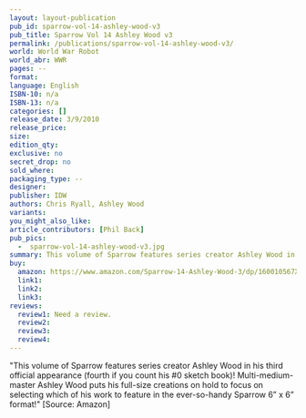 ```yaml
---
layout: layout-publication
pub_id: sparrow-vol-14-ashley-wood-v3
pub_title: Sparrow Vol 14 Ashley Wood v3
permalink: /publications/sparrow-vol-14-ashley-wood-v3/
world: World War Robot
world_abr: WWR
pages: --
format: 
language: English
ISBN-10: n/a
ISBN-13: n/a
categories: []
release_date: 3/9/2010
release_price: 
size: 
edition_qty:
exclusive: no
secret_drop: no
sold_where: 
packaging_type: --
designer: 
publisher: IDW
authors: Chris Ryall, Ashley Wood
variants:
you_might_also_like: 
article_contributors: [Phil Back]
pub_pics: 
  -  sparrow-vol-14-ashley-wood-v3.jpg
summary: This volume of Sparrow features series creator Ashley Wood in his third official appearance (fourth if you count his 0 sketch book)! Multi-medium-master Ashley Wood puts his full-size creations on hold to focus on selecting which of his work to feature in the ever-so-handy Sparrow 6” x 6” format!- From Amazon
buy:
  amazon: https://www.amazon.com/Sparrow-14-Ashley-Wood-3/dp/160010567X/ref=pd_sim_14_2?_encoding=UTF8&pd_rd_i=160010567X&pd_rd_r=14b6f585-0f22-11e9-b0e5-b7a8889fd845&pd_rd_w=XTHN5&pd_rd_wg=oXUMg&pf_rd_p=18bb0b78-4200-49b9-ac91-f141d61a1780&pf_rd_r=ZFCC7S3DW5AMCJ420ZC0&psc=1&refRID=ZFCC7S3DW5AMCJ420ZC0
  link1: 
  link2: 
  link3: 
reviews:
  review1: Need a review.
  review2:
  review3:
  review4:
---
```

<p>"This volume of Sparrow features series creator Ashley Wood in his third official appearance (fourth if you count his #0 sketch book)! Multi-medium-master Ashley Wood puts his full-size creations on hold to focus on selecting which of his work to feature in the ever-so-handy Sparrow 6” x 6” format!" [Source: Amazon]</p>